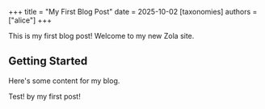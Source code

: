 +++
title = "My First Blog Post"
date = 2025-10-02
[taxonomies]
authors = ["alice"]
+++

This is my first blog post! Welcome to my new Zola site.

## Getting Started

Here's some content for my blog.


Test! by my first post!

